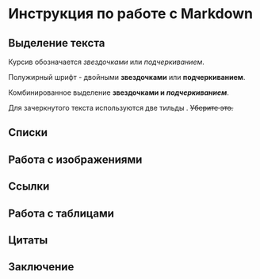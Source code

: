 # Инструкция по работе с Markdown
## Выделение текста

Курсив обозначается *звездочками* или _подчеркиванием_.

Полужирный шрифт - двойными **звездочками** или __подчеркиванием__.

Комбинированное выделение **звездочками и _подчеркиванием_**.

Для зачеркнутого текста используются две тильды . ~~Уберите это.~~


## Списки
## Работа с изображениями
## Ссылки
## Работа с таблицами
## Цитаты
## Заключение
